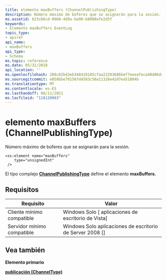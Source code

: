 ```yaml
---
title: elemento maxBuffers (ChannelPublishingType)
description: Número máximo de búferes que se asignarán para la sesión.
ms.assetid: b23cb6cd-0968-4d9a-ba90-b8000afe2d3f
keywords:
- Elemento maxBuffers EventLog
topic_type:
- apiref
api_name:
- maxBuffers
api_type:
- Schema
ms.topic: reference
ms.date: 05/31/2018
api_location: ''
ms.openlocfilehash: 288c82b43eb348410185cfaa22203686bef7eeeafeca40d06d447aed20d255a7
ms.sourcegitcommit: e858bbe701567d4583c50a11326e42d7ea51804b
ms.translationtype: MT
ms.contentlocale: es-ES
ms.lasthandoff: 08/11/2021
ms.locfileid: "118120903"
---
```

# <a name="maxbuffers-channelpublishingtype-element"></a>elemento maxBuffers (ChannelPublishingType)

Número máximo de búferes que se asignarán para la sesión.

``` syntax
<xs:element name="maxBuffers"
    type="unsignedInt"
 />
```

El tipo complejo [**ChannelPublishingType**](eventmanifestschema-channelpublishingtype-complextype.md) define el elemento **maxBuffers.**

## <a name="requirements"></a>Requisitos



| Requisito | Valor |
|-------------------------------------|------------------------------------------------------|
| Cliente mínimo compatible<br/> | Windows Solo \[ aplicaciones de escritorio de Vista\]<br/>       |
| Servidor mínimo compatible<br/> | Windows Solo aplicaciones de escritorio de Server 2008 \[\]<br/> |



## <a name="see-also"></a>Vea también

<dl> <dt>

**Elemento primario**
</dt> <dt>

[**publicación (ChannelType)**](eventmanifestschema-publishing-channeltype-element.md)
</dt> </dl>

 

 





